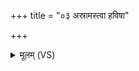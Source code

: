 +++
title = "०३ अस्रामस्त्वा हविषा"

+++
<details><summary>मूलम् (VS)</summary>

अस्रा॑मस्त्वा ह॒विषा॑ यजा॒म्यश्लो॑णस्त्वा घृ॒तेन॑ जुहोमि।  
य आशा॑नामाशापा॒लस्तु॒रीयो॑ दे॒वः स नः॑ सुभू॒तमे॒ह व॑क्षत् ॥
</details>